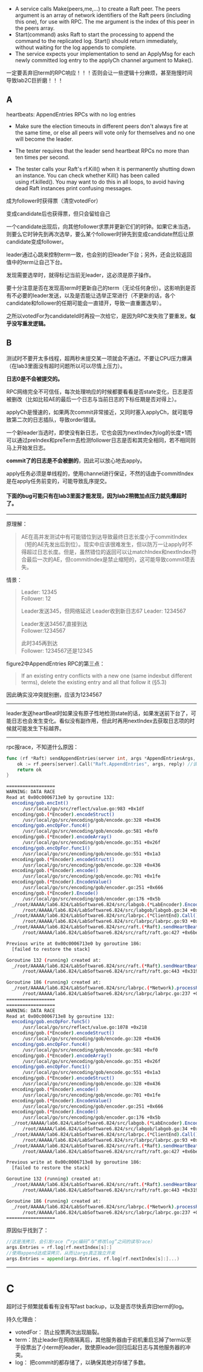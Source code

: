 - A service calls Make(peers,me,…) to create a Raft peer. The peers argument is an array of network identifiers of the Raft peers (including this one), for use with RPC. The me argument is the index of this peer in the peers array.
- Start(command) asks Raft to start the processing to append the command to the replicated log. Start() should return immediately, without waiting for the log appends to complete.
- The service expects your implementation to send an ApplyMsg for each newly committed log entry to the applyCh channel argument to Make().

一定要丢弃旧term的RPC响应！！！否则会让一些逻辑十分麻烦，甚至拖慢时间导致lab2C巨折磨！！！
## A 

heartbeats: AppendEntries RPCs with no log entries

- Make sure the election timeouts in different peers don't always fire at the same time, or else all peers will vote only for themselves and no one will become the leader.
- The tester requires that the leader send heartbeat RPCs no more than ten times per second.

- The tester calls your Raft's rf.Kill() when it is permanently shutting down an instance. You can check whether Kill() has been called using rf.killed(). You may want to do this in all loops, to avoid having dead Raft instances print confusing messages.

成为follower时获得票（清空votedFor）

变成candidate后也获得票，但只会留给自己

一个candidate出现后，向其他follower求票并更新它们的时钟。如果它未当选，则要么它时钟先到再次选举，要么某个follower时钟先到变成candidate然后让原candidate变成follower。

leader通过心跳来控制term一致，也会别的旧leader下台；另外，还会比较返回值中的term让自己下台。

发现需要选举时，就得标记当前无leader，这必须是原子操作。

要十分注意是否在发现高term时更新自己的term（无论任何身份）。这影响到是否有不必要的leader发送，以及是否能让选举正常进行（不更新的话，各个candidate和follower的任期可能会一直错开，导致一直重置选举）。

之所以votedFor为candidateId时再投一次给它，是因为RPC发失败了要重发。**似乎没写重发逻辑。**
## B

测试时不要开太多线程，超两秒未提交某一项就会不通过。不要让CPU压力爆满（在lab3里面没有超时问题所以可以尽情上压力）。

**日志0是不会被提交的。**

RPC网络完全不可信任，每次处理响应的时候都要看看是否state变化，日志是否被删改（比如比较AE的最后一个日志与当前日志的下标任期是否对得上）。

applyCh是慢速的，如果两次commit非常接近，又同时塞入applyCh，就可能导致第二次的日志插队，导致order错误。

一个新leader当选时，即使没有新日志，它也会因为nextIndex为log的长度+1而可以通过preIndex和preTerm去检测follower日志是否和其完全相同，若不相同则马上开始发日志。

**commit了的日志是不会被删的**，因此可以放心地去apply。

apply任务必须是单线程的，使用channel进行保证，不然的话由于commitIndex是在apply任务前变的，可能导致乱序提交。



#### 下面的bug可能只有在lab3里面才能发现，因为lab2稍微加点压力就先爆超时了。

---
原理解：
>AE在高并发测试中有可能错位到达导致最终日志长度小于commitIndex（短的AE先发出后到位）。现实中应该很难发生，但以防万一让apply时不得超过日志长度。但是，虽然错位的返回可以让matchIndex和nextIndex符合最后一次的AE，但commitIndex是禁止缩短的，这可能导致commit项丢失。

情景：
>Leader: 12345  
>Follower: 12  
>
>Leader发送345，但网络延迟
>Leader收到新日志67
>Leader: 1234567  
>
>Leader发送34567,直接到达  
>Follower:1234567  
>
>此时345再到达  
>Follower: 1234567还是12345


figure2中AppendEntries RPC的第三点：
>If an existing entry conflicts with a new one (same indexbut different terms), delete the existing entry and all that follow it (§5.3)

因此确实没冲突就别删，应该为1234567

---

leader发送heartBeat时如果没有原子性地检测state的话，如果发送前下台了，可能日志也会发生变化。看似没有副作用，但此时再用nextIndex去获取日志项的时候就可能发生下标越界。

---

rpc报race，不知道什么原因：

```go
func (rf *Raft) sendAppendEntries(server int, args *AppendEntriesArgs, reply *AppendEntriesReply) bool {  
	ok := rf.peers[server].Call("Raft.AppendEntries", args, reply) //该行会报一个莫名其妙的race  
	return ok  
}
```

```bash
==================
WARNING: DATA RACE
Read at 0x00c0006713e0 by goroutine 132:
  encoding/gob.encInt()
      /usr/local/go/src/reflect/value.go:983 +0x1df
  encoding/gob.(*Encoder).encodeStruct()
      /usr/local/go/src/encoding/gob/encode.go:328 +0x436
  encoding/gob.encOpFor.func4()
      /usr/local/go/src/encoding/gob/encode.go:581 +0xf0
  encoding/gob.(*Encoder).encodeArray()
      /usr/local/go/src/encoding/gob/encode.go:351 +0x26f
  encoding/gob.encOpFor.func1()
      /usr/local/go/src/encoding/gob/encode.go:551 +0x1a3
  encoding/gob.(*Encoder).encodeStruct()
      /usr/local/go/src/encoding/gob/encode.go:328 +0x436
  encoding/gob.(*Encoder).encode()
      /usr/local/go/src/encoding/gob/encode.go:701 +0x1fe
  encoding/gob.(*Encoder).EncodeValue()
      /usr/local/go/src/encoding/gob/encoder.go:251 +0x666
  encoding/gob.(*Encoder).Encode()
      /usr/local/go/src/encoding/gob/encoder.go:176 +0x5b
  _/root/AAAAA/lab6.824/LabSoftware6.824/src/labgob.(*LabEncoder).Encode()
      /root/AAAAA/lab6.824/LabSoftware6.824/src/labgob/labgob.go:34 +0x7b
  _/root/AAAAA/lab6.824/LabSoftware6.824/src/labrpc.(*ClientEnd).Call()
      /root/AAAAA/lab6.824/LabSoftware6.824/src/labrpc/labrpc.go:93 +0x1a4
  _/root/AAAAA/lab6.824/LabSoftware6.824/src/raft.(*Raft).sendHeartBeats.func1()
      /root/AAAAA/lab6.824/LabSoftware6.824/src/raft/raft.go:427 +0x6be

Previous write at 0x00c0006713e0 by goroutine 186:
  [failed to restore the stack]

Goroutine 132 (running) created at:
  _/root/AAAAA/lab6.824/LabSoftware6.824/src/raft.(*Raft).sendHeartBeats()
      /root/AAAAA/lab6.824/LabSoftware6.824/src/raft/raft.go:443 +0x319

Goroutine 186 (running) created at:
  _/root/AAAAA/lab6.824/LabSoftware6.824/src/labrpc.(*Network).processReq()
      /root/AAAAA/lab6.824/LabSoftware6.824/src/labrpc/labrpc.go:237 +0x174
==================
==================
WARNING: DATA RACE
Read at 0x00c0006713e8 by goroutine 132:
  encoding/gob.encOpFor.func5()
      /usr/local/go/src/reflect/value.go:1078 +0x218
  encoding/gob.(*Encoder).encodeStruct()
      /usr/local/go/src/encoding/gob/encode.go:328 +0x436
  encoding/gob.encOpFor.func4()
      /usr/local/go/src/encoding/gob/encode.go:581 +0xf0
  encoding/gob.(*Encoder).encodeArray()
      /usr/local/go/src/encoding/gob/encode.go:351 +0x26f
  encoding/gob.encOpFor.func1()
      /usr/local/go/src/encoding/gob/encode.go:551 +0x1a3
  encoding/gob.(*Encoder).encodeStruct()
      /usr/local/go/src/encoding/gob/encode.go:328 +0x436
  encoding/gob.(*Encoder).encode()
      /usr/local/go/src/encoding/gob/encode.go:701 +0x1fe
  encoding/gob.(*Encoder).EncodeValue()
      /usr/local/go/src/encoding/gob/encoder.go:251 +0x666
  encoding/gob.(*Encoder).Encode()
      /usr/local/go/src/encoding/gob/encoder.go:176 +0x5b
  _/root/AAAAA/lab6.824/LabSoftware6.824/src/labgob.(*LabEncoder).Encode()
      /root/AAAAA/lab6.824/LabSoftware6.824/src/labgob/labgob.go:34 +0x7b
  _/root/AAAAA/lab6.824/LabSoftware6.824/src/labrpc.(*ClientEnd).Call()
      /root/AAAAA/lab6.824/LabSoftware6.824/src/labrpc/labrpc.go:93 +0x1a4
  _/root/AAAAA/lab6.824/LabSoftware6.824/src/raft.(*Raft).sendHeartBeats.func1()
      /root/AAAAA/lab6.824/LabSoftware6.824/src/raft/raft.go:427 +0x6be

Previous write at 0x00c0006713e8 by goroutine 186:
  [failed to restore the stack]

Goroutine 132 (running) created at:
  _/root/AAAAA/lab6.824/LabSoftware6.824/src/raft.(*Raft).sendHeartBeats()
      /root/AAAAA/lab6.824/LabSoftware6.824/src/raft/raft.go:443 +0x319

Goroutine 186 (running) created at:
  _/root/AAAAA/lab6.824/LabSoftware6.824/src/labrpc.(*Network).processReq()
      /root/AAAAA/lab6.824/LabSoftware6.824/src/labrpc/labrpc.go:237 +0x174
==================
```

原因似乎找到了：

```go
//这是浅拷贝，会引发race（“rpc编码”与“修改log”之间的读写race）
args.Entries = rf.log[rf.nextIndex[s]:]  
//使用append达成深拷贝，从而让args真正独立开来
args.Entries = append(args.Entries, rf.log[rf.nextIndex[s]:]...)
```

---

# C

超时过于频繁就看看有没有写fast backup，以及是否尽快丢弃旧term的log。

持久化理由：
- votedFor： 防止投票两次出现脑裂。
- term：防止leader在网络隔离后，其他服务器由于宕机重启忘掉了term以至于投票出了小term的leader，致使原leader回归后起日志与其他服务器的冲突。
- log： 把commit的都存储了，以确保其绝对存储了多数。













